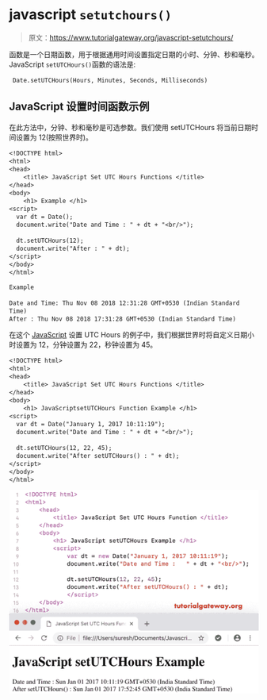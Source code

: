 # javascript `setutchours()`

> 原文：<https://www.tutorialgateway.org/javascript-setutchours/>

函数是一个日期函数，用于根据通用时间设置指定日期的小时、分钟、秒和毫秒。JavaScript `setUTCHours()`函数的语法是:

```
 Date.setUTCHours(Hours, Minutes, Seconds, Milliseconds)
```

## JavaScript 设置时间函数示例

在此方法中，分钟、秒和毫秒是可选参数。我们使用 setUTCHours 将当前日期时间设置为 12(按照世界时)。

```
<!DOCTYPE html>
<html>
<head>
    <title> JavaScript Set UTC Hours Functions </title>
</head>
<body>
    <h1> Example </h1>
<script>
  var dt = Date();  
  document.write("Date and Time : " + dt + "<br/>");

  dt.setUTCHours(12);
  document.write("After : " + dt);
</script>
</body>
</html>
```

```
Example

Date and Time: Thu Nov 08 2018 12:31:28 GMT+0530 (Indian Standard Time)
After : Thu Nov 08 2018 17:31:28 GMT+0530 (Indian Standard Time)
```

在这个 [JavaScript](https://www.tutorialgateway.org/javascript/) 设置 UTC Hours 的例子中，我们根据世界时将自定义日期小时设置为 12，分钟设置为 22，秒钟设置为 45。

```
<!DOCTYPE html>
<html>
<head>
    <title> JavaScript Set UTC Hours Functions </title>
</head>
<body>
    <h1> JavaScriptsetUTCHours Function Example </h1>
<script>
  var dt = Date("January 1, 2017 10:11:19");
  document.write("Date and Time : " + dt + "<br/>");

  dt.setUTCHours(12, 22, 45);
  document.write("After setUTCHours() : " + dt);
</script>
</body>
</html>
```

![JavaScript SetUTCHours Function 2](img/57643c525768f63f40445a472cc9af32.png)